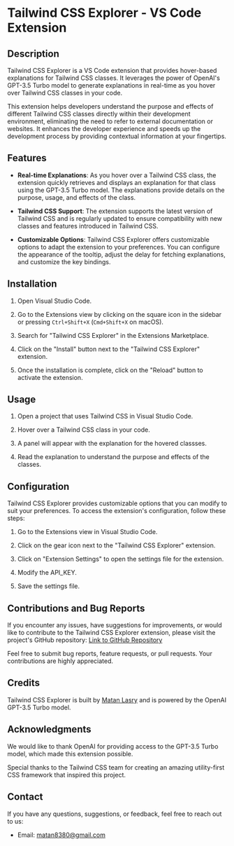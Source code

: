 # Tailwind CSS Explorer - VS Code Extension

## Description

Tailwind CSS Explorer is a VS Code extension that provides hover-based explanations for Tailwind CSS classes. It leverages the power of OpenAI's GPT-3.5 Turbo model to generate explanations in real-time as you hover over Tailwind CSS classes in your code.

This extension helps developers understand the purpose and effects of different Tailwind CSS classes directly within their development environment, eliminating the need to refer to external documentation or websites. It enhances the developer experience and speeds up the development process by providing contextual information at your fingertips.

## Features

- **Real-time Explanations**: As you hover over a Tailwind CSS class, the extension quickly retrieves and displays an explanation for that class using the GPT-3.5 Turbo model. The explanations provide details on the purpose, usage, and effects of the class.

- **Tailwind CSS Support**: The extension supports the latest version of Tailwind CSS and is regularly updated to ensure compatibility with new classes and features introduced in Tailwind CSS.

- **Customizable Options**: Tailwind CSS Explorer offers customizable options to adapt the extension to your preferences. You can configure the appearance of the tooltip, adjust the delay for fetching explanations, and customize the key bindings.

## Installation

1. Open Visual Studio Code.

2. Go to the Extensions view by clicking on the square icon in the sidebar or pressing `Ctrl+Shift+X` (`Cmd+Shift+X` on macOS).

3. Search for "Tailwind CSS Explorer" in the Extensions Marketplace.

4. Click on the "Install" button next to the "Tailwind CSS Explorer" extension.

5. Once the installation is complete, click on the "Reload" button to activate the extension.

## Usage

1. Open a project that uses Tailwind CSS in Visual Studio Code.

2. Hover over a Tailwind CSS class in your code.

3. A panel will appear with the explanation for the hovered classses.

4. Read the explanation to understand the purpose and effects of the classes.

## Configuration

Tailwind CSS Explorer provides customizable options that you can modify to suit your preferences. To access the extension's configuration, follow these steps:

1. Go to the Extensions view in Visual Studio Code.

2. Click on the gear icon next to the "Tailwind CSS Explorer" extension.

3. Click on "Extension Settings" to open the settings file for the extension.

4. Modify the API_KEY.

5. Save the settings file.

## Contributions and Bug Reports

If you encounter any issues, have suggestions for improvements, or would like to contribute to the Tailwind CSS Explorer extension, please visit the project's GitHub repository: [Link to GitHub Repository](https://github.com/matan1542/tailwind-gpt)

Feel free to submit bug reports, feature requests, or pull requests. Your contributions are highly appreciated.

## Credits

Tailwind CSS Explorer is built by [Matan Lasry](https://github.com/matan1542) and is powered by the OpenAI GPT-3.5 Turbo model. 

## Acknowledgments

We would like to thank OpenAI for providing access to the GPT-3.5 Turbo model, which made this extension possible.

Special thanks to the Tailwind CSS team for creating an amazing utility-first CSS framework that inspired this project.

## Contact

If you have any questions, suggestions, or feedback, feel free to reach out to us:

- Email: matan8380@gmail.com